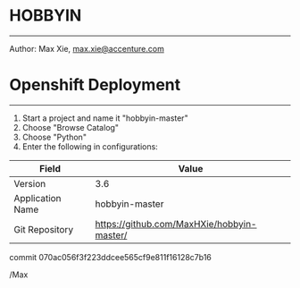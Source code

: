# HOBBYIN
---------------
Author: Max Xie, max.xie@accenture.com

# Openshift Deployment
---------------
1. Start a project and name it "hobbyin-master"
2. Choose "Browse Catalog"
3. Choose "Python"
4. Enter the following in configurations:

| Field  | Value |
| ------------- | ------------- |
| Version  | 3.6  |
| Application Name  | hobbyin-master  |
| Git Repository  | https://github.com/MaxHXie/hobbyin-master/  |

commit 070ac056f3f223ddcee565cf9e811f16128c7b16



/Max
